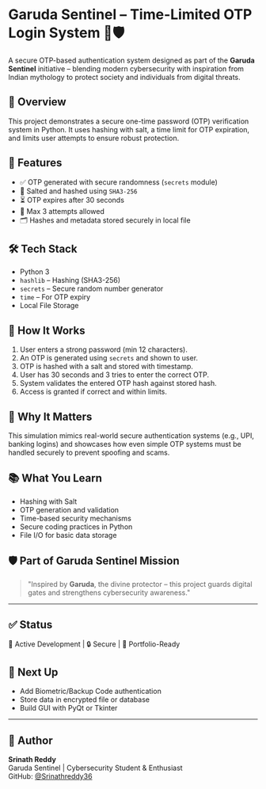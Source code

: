 # Garuda Sentinel – Time-Limited OTP Login System 🔐🛡️

A secure OTP-based authentication system designed as part of the **Garuda Sentinel** initiative – blending modern cybersecurity with inspiration from Indian mythology to protect society and individuals from digital threats.

## 🚀 Overview

This project demonstrates a secure one-time password (OTP) verification system in Python. It uses hashing with salt, a time limit for OTP expiration, and limits user attempts to ensure robust protection.

## 🧠 Features

- ✅ OTP generated with secure randomness (`secrets` module)
- 🧂 Salted and hashed using `SHA3-256`
- ⏳ OTP expires after 30 seconds
- 🔁 Max 3 attempts allowed
- 🗂️ Hashes and metadata stored securely in local file

## 🛠️ Tech Stack

- Python 3
- `hashlib` – Hashing (SHA3-256)
- `secrets` – Secure random number generator
- `time` – For OTP expiry
- Local File Storage

## 🧪 How It Works

1. User enters a strong password (min 12 characters).
2. An OTP is generated using `secrets` and shown to user.
3. OTP is hashed with a salt and stored with timestamp.
4. User has 30 seconds and 3 tries to enter the correct OTP.
5. System validates the entered OTP hash against stored hash.
6. Access is granted if correct and within limits.

## 🔐 Why It Matters

This simulation mimics real-world secure authentication systems (e.g., UPI, banking logins) and showcases how even simple OTP systems must be handled securely to prevent spoofing and scams.

## 📚 What You Learn

- Hashing with Salt
- OTP generation and validation
- Time-based security mechanisms
- Secure coding practices in Python
- File I/O for basic data storage

## 🛡️ Part of Garuda Sentinel Mission

> "Inspired by **Garuda**, the divine protector – this project guards digital gates and strengthens cybersecurity awareness."

---

## ✅ Status

🚧 Active Development | 🔒 Secure | 🎯 Portfolio-Ready

## 📌 Next Up

- Add Biometric/Backup Code authentication
- Store data in encrypted file or database
- Build GUI with PyQt or Tkinter

---

## 📎 Author

**Srinath Reddy**  
Garuda Sentinel | Cybersecurity Student & Enthusiast  
GitHub: [@Srinathreddy36](https://github.com/Srinathreddy36)



